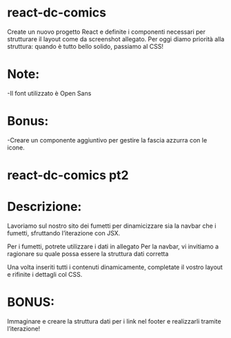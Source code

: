 # react-dc-comics

Create un nuovo progetto React e definite i componenti necessari per strutturare il layout come da screenshot allegato.
Per oggi diamo priorità alla struttura: quando è tutto bello solido, passiamo al CSS!

# Note:

-Il font utilizzato è Open Sans

# Bonus:

-Creare un componente aggiuntivo per gestire la fascia azzurra con le icone.

# react-dc-comics pt2

# Descrizione:

Lavoriamo sul nostro sito dei fumetti per dinamicizzare sia la navbar che i fumetti, sfruttando l’iterazione con JSX.

Per i fumetti, potrete utilizzare i dati in allegato
Per la navbar, vi invitiamo a ragionare su quale possa essere la struttura dati corretta

Una volta inseriti tutti i contenuti dinamicamente, completate il vostro layout e rifinite i dettagli col CSS.

# BONUS:

Immaginare e creare la struttura dati per i link nel footer e realizzarli tramite l’iterazione!
